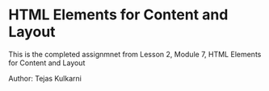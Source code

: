 # HTML Elements for Content and Layout
This is the completed assignmnet from Lesson 2, Module 7, HTML Elements for Content and Layout

Author: Tejas Kulkarni